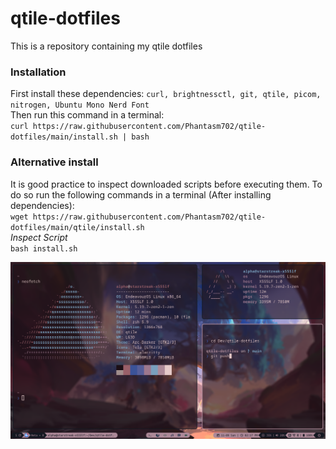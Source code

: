 # qtile-dotfiles
This is a repository containing my qtile dotfiles


### Installation
First install these dependencies: `curl, brightnessctl, git, qtile, picom, nitrogen, Ubuntu Mono Nerd Font`\
Then run this command in a terminal:\
`curl https://raw.githubusercontent.com/Phantasm702/qtile-dotfiles/main/install.sh | bash`

### Alternative install
It is good practice to inspect downloaded scripts before executing them. To do so run the following commands in a terminal (After installing dependencies):\
`wget https://raw.githubusercontent.com/Phantasm702/qtile-dotfiles/main/qtile/install.sh`\
*Inspect Script*\
`bash install.sh`

![qtile_rice.png](https://github.com/Phantasm702/qtile-dotfiles/blob/main/qtile_rice.png)
